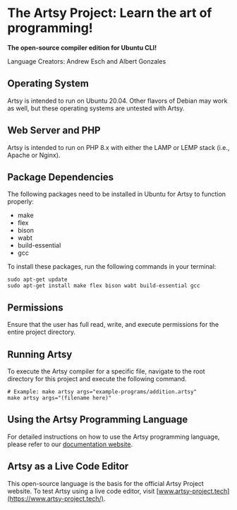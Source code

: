 # The Artsy Project: Learn the art of programming!
**The open-source compiler edition for Ubuntu CLI!**

Language Creators: Andrew Esch and Albert Gonzales


## Operating System
Artsy is intended to run on Ubuntu 20.04. Other flavors of Debian may work as well, but these operating systems are untested with Artsy.

## Web Server and PHP
Artsy is intended to run on PHP 8.x with either the LAMP or LEMP stack (i.e., Apache or Nginx).

## Package Dependencies
The following packages need to be installed in Ubuntu for Artsy to function properly:
- make
- flex
- bison
- wabt
- build-essential
- gcc


To install these packages, run the following commands in your terminal:
```
sudo apt-get update
sudo apt-get install make flex bison wabt build-essential gcc
```

## Permissions
Ensure that the user has full read, write, and execute permissions for the entire project directory.

## Running Artsy
To execute the Artsy compiler for a specific file, navigate to the root directory for this project and execute the following command.

```
# Example: make artsy args="example-programs/addition.artsy"
make artsy args="(filename here)"
```


## Using the Artsy Programming Language
For detailed instructions on how to use the Artsy programming language, please refer to our [documentation website](https://drewesch.notion.site/Artsy-Coding-7b9021e7eb11475ca68ca2d7a60bdd1e).

## Artsy as a Live Code Editor
This open-source language is the basis for the official Artsy Project website. To test Artsy using a live code editor, visit [www.artsy-project.tech](https://www.artsy-project.tech/).
